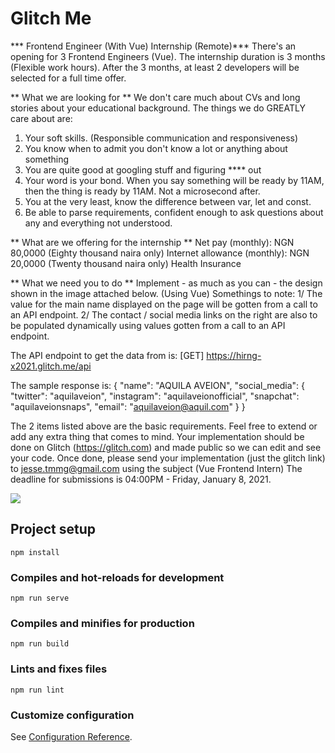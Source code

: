 # Glitch Me
*** Frontend Engineer (With Vue) Internship (Remote)***
There's an opening for 3 Frontend Engineers (Vue). The internship duration is 3 months (Flexible work hours).
After the 3 months, at least 2 developers will be selected for a full time offer.

** What we are looking for **
We don't care much about CVs and long stories about your educational background. The things we do GREATLY care about are:
1. Your soft skills. (Responsible communication and responsiveness)
2. You know when to admit you don't know a lot or anything about something
3. You are quite good at googling stuff and figuring **** out
4. Your word is your bond. When you say something will be ready by 11AM, then the thing is ready by 11AM. Not a microsecond after.
5. You at the very least, know the difference between var, let and const.
6. Be able to parse requirements, confident enough to ask questions about any and everything not understood.

** What are we offering for the internship **
Net pay (monthly): NGN 80,0000 (Eighty thousand naira only)
Internet allowance (monthly): NGN 20,0000 (Twenty thousand naira only)
Health Insurance

** What we need you to do **
Implement - as much as you can - the design shown in the image attached below. (Using Vue)
Somethings to note:
1/ The value for the main name displayed on the page will be gotten from a call to an API endpoint.
2/ The contact / social media links on the right are also to be populated dynamically using values gotten from a call to an API endpoint.

The API endpoint to get the data from is: [GET] https://hirng-x2021.glitch.me/api

The sample response is:
{
  "name": "AQUILA AVEION",
  "social_media": {
    "twitter": "aquilaveion",
    "instagram": "aquilaveionofficial",
    "snapchat": "aquilaveionsnaps",
    "email": "aquilaveion@aquil.com"
  }
}


The 2 items listed above are the basic requirements. Feel free to extend or add any extra thing that comes to mind.
Your implementation should be done on Glitch (https://glitch.com) and made public so we can edit and see your code.
Once done, please send your implementation (just the glitch link) to jesse.tmmg@gmail.com using the subject (Vue Frontend Intern)
The deadline for submissions is 04:00PM - Friday, January 8, 2021.


<img src="https://cdn.glitch.com/4d6434d6-5642-43ab-8c0f-0593777bcd3d%2FPink1.png?v=1610025093198" />


## Project setup
```
npm install
```

### Compiles and hot-reloads for development
```
npm run serve
```

### Compiles and minifies for production
```
npm run build
```

### Lints and fixes files
```
npm run lint
```

### Customize configuration
See [Configuration Reference](https://cli.vuejs.org/config/).
